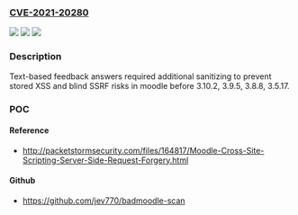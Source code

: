 ### [CVE-2021-20280](https://cve.mitre.org/cgi-bin/cvename.cgi?name=CVE-2021-20280)
![](https://img.shields.io/static/v1?label=Product&message=moodle&color=blue)
![](https://img.shields.io/static/v1?label=Version&message=n%2Fa&color=blue)
![](https://img.shields.io/static/v1?label=Vulnerability&message=CWE-79&color=brighgreen)

### Description

Text-based feedback answers required additional sanitizing to prevent stored XSS and blind SSRF risks in moodle before 3.10.2, 3.9.5, 3.8.8, 3.5.17.

### POC

#### Reference
- http://packetstormsecurity.com/files/164817/Moodle-Cross-Site-Scripting-Server-Side-Request-Forgery.html

#### Github
- https://github.com/jev770/badmoodle-scan

